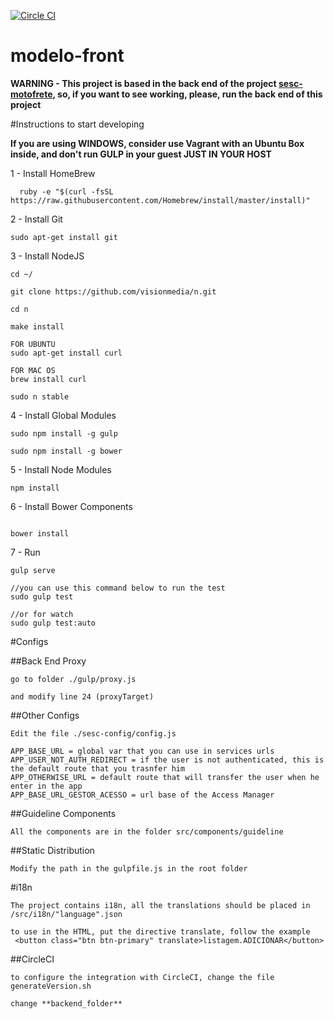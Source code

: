 [![Circle CI](https://circleci.com/gh/dclick/modelo-front/tree/master.svg?style=shield&circle-token=c43d070b6820841e467e6f502e25077e6bf3cb30)](https://circleci.com/gh/dclick/modelo-front/tree/master)

# modelo-front

**WARNING - This project is based in the back end of the project [sesc-motofrete](https://github.com/dclick/sesc-motofrete), so, if you want to see working, please, run the back end of this project**

#Instructions to start developing

**If you are using WINDOWS, consider use Vagrant with an Ubuntu Box inside, and don't run GULP in your guest JUST IN YOUR HOST**

1 - Install HomeBrew

```
  ruby -e "$(curl -fsSL https://raw.githubusercontent.com/Homebrew/install/master/install)"
```


2 - Install Git
```
sudo apt-get install git

```

3 - Install NodeJS
```
cd ~/

git clone https://github.com/visionmedia/n.git

cd n

make install

FOR UBUNTU
sudo apt-get install curl

FOR MAC OS
brew install curl

sudo n stable

```

4 - Install Global Modules
```
sudo npm install -g gulp

sudo npm install -g bower

```

5 - Install Node Modules
```
npm install

```

6 - Install Bower Components
```

bower install

```

7 - Run
```
gulp serve

//you can use this command below to run the test
sudo gulp test

//or for watch
sudo gulp test:auto
```

#Configs

##Back End Proxy
```
go to folder ./gulp/proxy.js

and modify line 24 (proxyTarget)
```

##Other Configs

```
Edit the file ./sesc-config/config.js

APP_BASE_URL = global var that you can use in services urls
APP_USER_NOT_AUTH_REDIRECT = if the user is not authenticated, this is the default route that you trasnfer him
APP_OTHERWISE_URL = default route that will transfer the user when he enter in the app
APP_BASE_URL_GESTOR_ACESSO = url base of the Access Manager
```


##Guideline Components

```
All the components are in the folder src/components/guideline
```

##Static Distribution

```
Modify the path in the gulpfile.js in the root folder
```

#i18n

```
The project contains i18n, all the translations should be placed in 
/src/i18n/"language".json

to use in the HTML, put the directive translate, follow the example
 <button class="btn btn-primary" translate>listagem.ADICIONAR</button>
```

##CircleCI

```
to configure the integration with CircleCI, change the file generateVersion.sh

change **backend_folder**
```